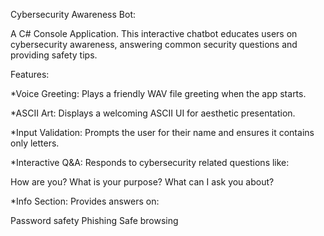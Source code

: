 Cybersecurity Awareness Bot:

A C# Console Application. This interactive chatbot educates users on cybersecurity awareness, answering common security questions and providing safety tips.

Features:

*Voice Greeting: Plays a friendly WAV file greeting when the app starts.

*ASCII Art: Displays a welcoming ASCII UI for aesthetic presentation.

*Input Validation: Prompts the user for their name and ensures it contains only letters.

*Interactive Q&A: Responds to cybersecurity related questions like:

How are you?
What is your purpose?
What can I ask you about?

*Info Section: Provides answers on:

Password safety
Phishing
Safe browsing

